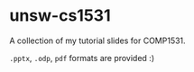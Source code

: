 # unsw-cs1531
A collection of my tutorial slides for COMP1531.

`.pptx`, `.odp`, `pdf` formats are provided :) 
